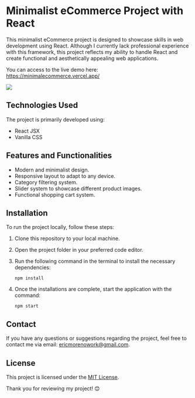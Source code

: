# Minimalist eCommerce Project with React

This minimalist eCommerce project is designed to showcase skills in web development using React. Although I currently lack professional experience with this framework, this project reflects my ability to handle React and create functional and aesthetically appealing web applications.

You can access to the live demo here: https://minimalecommerce.vercel.app/


<div align-self='center'>
<img src='https://i.ibb.co/RQdckch/minimalecommerce-vercel-app.png'/>
</div>

## Technologies Used

The project is primarily developed using:

- React JSX
- Vanilla CSS

## Features and Functionalities

- Modern and minimalist design.
- Responsive layout to adapt to any device.
- Category filtering system.
- Slider system to showcase different product images.
- Functional shopping cart system.

## Installation

To run the project locally, follow these steps:

1. Clone this repository to your local machine.
2. Open the project folder in your preferred code editor.
3. Run the following command in the terminal to install the necessary dependencies:

    ```
    npm install
    ```

4. Once the installations are complete, start the application with the command:

    ```
    npm start
    ```

## Contact

If you have any questions or suggestions regarding the project, feel free to contact me via email: [ericmorenowork@gmail.com](mailto:ericmorenowork@gmail.com).

## License

This project is licensed under the [MIT License](LICENSE).

Thank you for reviewing my project! 😊
